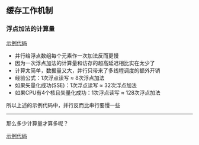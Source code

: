 ## 缓存工作机制

### 浮点加法的计算量

[示例代码](02.cpp)

- 并行给浮点数组每个元素作一次加法反而更慢
- 因为一次浮点加法的计算量和访存的超高延迟相比实在太少了
- 计算太简单，数据量又大，并行只带来了多线程调度的额外开销
- 经验公式：1次浮点读写 ≈ 8次浮点加法
- 如果矢量化成功(SSE)：1次浮点读写 ≈ 32次浮点加法
- 如果CPU有4个核且矢量化成功：1次浮点读写 ≈ 128次浮点加法

所以上述的示例代码中，并行反而比串行要慢一些

---

那么多少计算量才算多呢？

[示例代码](03.cpp)
